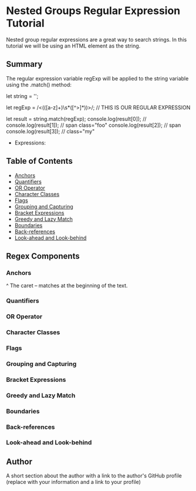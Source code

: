 # Nested Groups Regular Expression Tutorial

Nested group regular expressions are a great way to search strings. In this tutorial we will be using an HTML <span> element as the string.

## Summary
The regular expression variable regExp will be applied to the string variable using the .match() method: 

let string = '<span class="foo">';

let regExp = /<(([a-z]+)\s*([^>]*))>/;   // THIS IS OUR REGULAR EXPRESSION

let result = string.match(regExp);
console.log(result[0]); // <span class="foo">
console.log(result[1]); // span class="foo"
console.log(result[2]); // span
console.log(result[3]); // class="my"

- Expressions: 

## Table of Contents

- [Anchors](#anchors)
- [Quantifiers](#quantifiers)
- [OR Operator](#or-operator)
- [Character Classes](#character-classes)
- [Flags](#flags)
- [Grouping and Capturing](#grouping-and-capturing)
- [Bracket Expressions](#bracket-expressions)
- [Greedy and Lazy Match](#greedy-and-lazy-match)
- [Boundaries](#boundaries)
- [Back-references](#back-references)
- [Look-ahead and Look-behind](#look-ahead-and-look-behind)

## Regex Components

### Anchors
 ^ The caret – matches at the beginning of the text.

### Quantifiers

### OR Operator

### Character Classes

### Flags

### Grouping and Capturing

### Bracket Expressions

### Greedy and Lazy Match

### Boundaries

### Back-references

### Look-ahead and Look-behind

## Author

A short section about the author with a link to the author's GitHub profile (replace with your information and a link to your profile)
